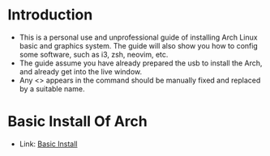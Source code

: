 # Introduction
- This is a personal use and unprofessional guide of installing Arch Linux basic and graphics system. The guide will also show you how to config some software, such as i3, zsh, neovim, etc.
- The guide assume you have already prepared the usb to install the Arch, and already get into the live window.
- Any <> appears in the command should be manually fixed and replaced by a suitable name.

# Basic Install Of Arch
- Link: [Basic Install](Basic-Install.md)

